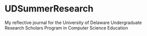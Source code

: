 # UDSummerResearch
My reflective journal for the University of Delaware Undergraduate Research Scholars Program in Computer Science Education
